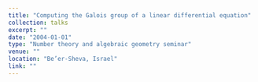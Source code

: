 ```yaml
---
title: "Computing the Galois group of a linear differential equation"
collection: talks
excerpt: ""
date: "2004-01-01"
type: "Number theory and algebraic geometry seminar"
venue: ""
location: "Be’er-Sheva, Israel"
link: ""
---
```


